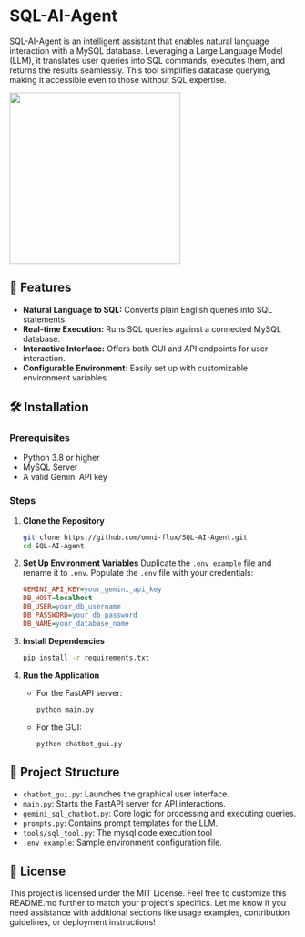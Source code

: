 # SQL-AI-Agent

SQL-AI-Agent is an intelligent assistant that enables natural language interaction with a MySQL database. Leveraging a Large Language Model (LLM), it translates user queries into SQL commands, executes them, and returns the results seamlessly. This tool simplifies database querying, making it accessible even to those without SQL expertise.

<img src="https://github.com/user-attachments/assets/951ef8c2-ad50-4b37-a09d-b9be2cc6f91f" width="300"/>

## 🚀 Features

*   **Natural Language to SQL:** Converts plain English queries into SQL statements.
*   **Real-time Execution:** Runs SQL queries against a connected MySQL database.
*   **Interactive Interface:** Offers both GUI and API endpoints for user interaction.
*   **Configurable Environment:** Easily set up with customizable environment variables.

## 🛠️ Installation

### Prerequisites

*   Python 3.8 or higher
*   MySQL Server
*   A valid Gemini API key

### Steps

1.  **Clone the Repository**
    ```bash
    git clone https://github.com/omni-flux/SQL-AI-Agent.git
    cd SQL-AI-Agent
    ```

2.  **Set Up Environment Variables**
    Duplicate the `.env example` file and rename it to `.env`.
    Populate the `.env` file with your credentials:
    ```ini
    GEMINI_API_KEY=your_gemini_api_key
    DB_HOST=localhost
    DB_USER=your_db_username
    DB_PASSWORD=your_db_password
    DB_NAME=your_database_name
    ```

3.  **Install Dependencies**
    ```bash
    pip install -r requirements.txt
    ```

4.  **Run the Application**
    *   For the FastAPI server:
        ```bash
        python main.py
        ```
    *   For the GUI:
        ```bash
        python chatbot_gui.py
        ```

## 📁 Project Structure
*   `chatbot_gui.py`: Launches the graphical user interface.
*   `main.py`: Starts the FastAPI server for API interactions.
*   `gemini_sql_chatbot.py`: Core logic for processing and executing queries.
*   `prompts.py`: Contains prompt templates for the LLM.
*   `tools/sql_tool.py`: The mysql code execution tool
*   `.env example`: Sample environment configuration file.

## 📄 License
This project is licensed under the MIT License.
Feel free to customize this README.md further to match your project's specifics. Let me know if you need assistance with additional sections like usage examples, contribution guidelines, or deployment instructions!